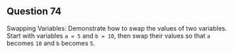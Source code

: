 ## Question 74
Swapping Variables: Demonstrate how to swap the values of two variables. Start with variables `a = 5` and `b = 10`, then swap their values so that `a` becomes `10` and `b` becomes `5`.
